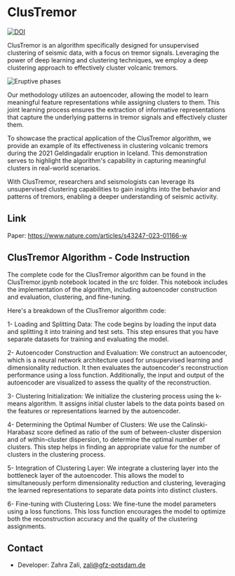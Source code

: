 # ClusTremor
[![DOI](https://zenodo.org/badge/512606155.svg)](https://zenodo.org/badge/latestdoi/512606155)

ClusTremor is an algorithm specifically designed for unsupervised clustering of seismic data, with a focus on tremor signals. Leveraging the power of deep learning and clustering techniques, we employ a deep clustering approach to effectively cluster volcanic tremors.

![Eruptive phases](https://github.com/ZahraZali/ClusTremor/assets/50201021/3e18f907-7dae-41cf-8ee1-cc869eac33c4)

Our methodology utilizes an autoencoder, allowing the model to learn meaningful feature representations while assigning clusters to them. This joint learning process ensures the extraction of informative representations that capture the underlying patterns in tremor signals and effectively cluster them.

To showcase the practical application of the ClusTremor algorithm, we provide an example of its effectiveness in clustering volcanic tremors during the 2021 Geldingadalir eruption in Iceland. This demonstration serves to highlight the algorithm's capability in capturing meaningful clusters in real-world scenarios.

With ClusTremor, researchers and seismologists can leverage its unsupervised clustering capabilities to gain insights into the behavior and patterns of tremors, enabling a deeper understanding of seismic activity.

## Link
Paper: https://www.nature.com/articles/s43247-023-01166-w

## ClusTremor Algorithm - Code Instruction

The complete code for the ClusTremor algorithm can be found in the ClusTremor.ipynb notebook located in the src folder. This notebook includes the implementation of the algorithm, including autoencoder construction and evaluation, clustering, and fine-tuning.

Here's a breakdown of the ClusTremor algorithm code:

1- Loading and Splitting Data:  The code begins by loading the input data and splitting it into training and test sets. This step ensures that you have separate datasets for training and evaluating the model.

2- Autoencoder Construction and Evaluation: We construct an autoencoder, which is a neural network architecture used for unsupervised learning and dimensionality reduction. It then evaluates the autoencoder's reconstruction performance using a loss function. Additionally, the input and output of the autoencoder are visualized to assess the quality of the reconstruction.

3- Clustering Initialization: We initialize the clustering process using the k-means algorithm. It assigns initial cluster labels to the data points based on the features or representations learned by the autoencoder.

4- Determining the Optimal Number of Clusters: We use the Calinski-Harabasz score defined as ratio of the sum of between-cluster dispersion and of within-cluster dispersion, to determine the optimal number of clusters. This step helps in finding an appropriate value for the number of clusters in the clustering process.

5- Integration of Clustering Layer: We integrate a clustering layer into the bottleneck layer of the autoencoder. This allows the model to simultaneously perform dimensionality reduction and clustering, leveraging the learned representations to separate data points into distinct clusters.

6- Fine-tuning with Clustering Loss: We fine-tune the model parameters using a loss functions. This loss function encourages the model to optimize both the reconstruction accuracy and the quality of the clustering assignments.


## Contact

* Developer: Zahra Zali, zali@gfz-potsdam.de
